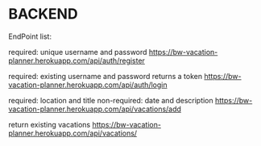 # BACKEND

EndPoint list:

required: unique username and password
https://bw-vacation-planner.herokuapp.com/api/auth/register

required: existing username and password returns a token
https://bw-vacation-planner.herokuapp.com/api/auth/login

required: location and title
non-required: date and description
https://bw-vacation-planner.herokuapp.com/api/vacations/add

return existing vacations
https://bw-vacation-planner.herokuapp.com/api/vacations/



